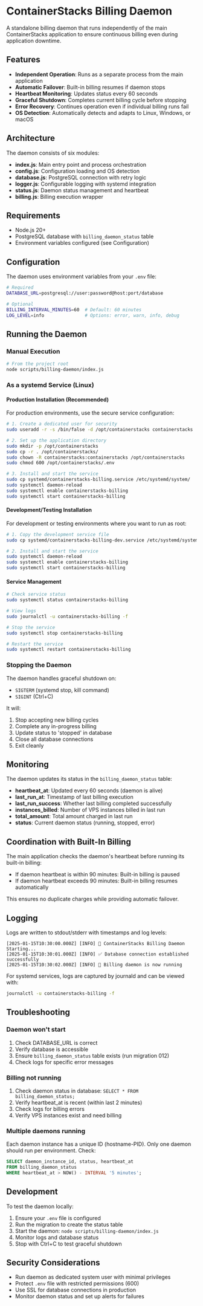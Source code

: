 # ContainerStacks Billing Daemon

A standalone billing daemon that runs independently of the main ContainerStacks application to ensure continuous billing even during application downtime.

## Features

- **Independent Operation**: Runs as a separate process from the main application
- **Automatic Failover**: Built-in billing resumes if daemon stops
- **Heartbeat Monitoring**: Updates status every 60 seconds
- **Graceful Shutdown**: Completes current billing cycle before stopping
- **Error Recovery**: Continues operation even if individual billing runs fail
- **OS Detection**: Automatically detects and adapts to Linux, Windows, or macOS

## Architecture

The daemon consists of six modules:

- **index.js**: Main entry point and process orchestration
- **config.js**: Configuration loading and OS detection
- **database.js**: PostgreSQL connection with retry logic
- **logger.js**: Configurable logging with systemd integration
- **status.js**: Daemon status management and heartbeat
- **billing.js**: Billing execution wrapper

## Requirements

- Node.js 20+
- PostgreSQL database with `billing_daemon_status` table
- Environment variables configured (see Configuration)

## Configuration

The daemon uses environment variables from your `.env` file:

```bash
# Required
DATABASE_URL=postgresql://user:password@host:port/database

# Optional
BILLING_INTERVAL_MINUTES=60  # Default: 60 minutes
LOG_LEVEL=info               # Options: error, warn, info, debug
```

## Running the Daemon

### Manual Execution

```bash
# From the project root
node scripts/billing-daemon/index.js
```

### As a systemd Service (Linux)

#### Production Installation (Recommended)

For production environments, use the secure service configuration:

```bash
# 1. Create a dedicated user for security
sudo useradd -r -s /bin/false -d /opt/containerstacks containerstacks

# 2. Set up the application directory
sudo mkdir -p /opt/containerstacks
sudo cp -r . /opt/containerstacks/
sudo chown -R containerstacks:containerstacks /opt/containerstacks
sudo chmod 600 /opt/containerstacks/.env

# 3. Install and start the service
sudo cp systemd/containerstacks-billing.service /etc/systemd/system/
sudo systemctl daemon-reload
sudo systemctl enable containerstacks-billing
sudo systemctl start containerstacks-billing
```

#### Development/Testing Installation

For development or testing environments where you want to run as root:

```bash
# 1. Copy the development service file
sudo cp systemd/containerstacks-billing-dev.service /etc/systemd/system/containerstacks-billing.service

# 2. Install and start the service
sudo systemctl daemon-reload
sudo systemctl enable containerstacks-billing
sudo systemctl start containerstacks-billing
```

#### Service Management

```bash
# Check service status
sudo systemctl status containerstacks-billing

# View logs
sudo journalctl -u containerstacks-billing -f

# Stop the service
sudo systemctl stop containerstacks-billing

# Restart the service
sudo systemctl restart containerstacks-billing
```

### Stopping the Daemon

The daemon handles graceful shutdown on:
- `SIGTERM` (systemd stop, kill command)
- `SIGINT` (Ctrl+C)

It will:
1. Stop accepting new billing cycles
2. Complete any in-progress billing
3. Update status to 'stopped' in database
4. Close all database connections
5. Exit cleanly

## Monitoring

The daemon updates its status in the `billing_daemon_status` table:

- **heartbeat_at**: Updated every 60 seconds (daemon is alive)
- **last_run_at**: Timestamp of last billing execution
- **last_run_success**: Whether last billing completed successfully
- **instances_billed**: Number of VPS instances billed in last run
- **total_amount**: Total amount charged in last run
- **status**: Current daemon status (running, stopped, error)

## Coordination with Built-In Billing

The main application checks the daemon's heartbeat before running its built-in billing:

- If daemon heartbeat is within 90 minutes: Built-in billing is paused
- If daemon heartbeat exceeds 90 minutes: Built-in billing resumes automatically

This ensures no duplicate charges while providing automatic failover.

## Logging

Logs are written to stdout/stderr with timestamps and log levels:

```
[2025-01-15T10:30:00.000Z] [INFO] 🚀 ContainerStacks Billing Daemon Starting...
[2025-01-15T10:30:01.000Z] [INFO] ✅ Database connection established successfully
[2025-01-15T10:30:02.000Z] [INFO] 🎉 Billing daemon is now running
```

For systemd services, logs are captured by journald and can be viewed with:

```bash
journalctl -u containerstacks-billing -f
```

## Troubleshooting

### Daemon won't start

1. Check DATABASE_URL is correct
2. Verify database is accessible
3. Ensure `billing_daemon_status` table exists (run migration 012)
4. Check logs for specific error messages

### Billing not running

1. Check daemon status in database: `SELECT * FROM billing_daemon_status;`
2. Verify heartbeat_at is recent (within last 2 minutes)
3. Check logs for billing errors
4. Verify VPS instances exist and need billing

### Multiple daemons running

Each daemon instance has a unique ID (hostname-PID). Only one daemon should run per environment. Check:

```sql
SELECT daemon_instance_id, status, heartbeat_at 
FROM billing_daemon_status 
WHERE heartbeat_at > NOW() - INTERVAL '5 minutes';
```

## Development

To test the daemon locally:

1. Ensure your `.env` file is configured
2. Run the migration to create the status table
3. Start the daemon: `node scripts/billing-daemon/index.js`
4. Monitor logs and database status
5. Stop with Ctrl+C to test graceful shutdown

## Security Considerations

- Run daemon as dedicated system user with minimal privileges
- Protect `.env` file with restricted permissions (600)
- Use SSL for database connections in production
- Monitor daemon status and set up alerts for failures
